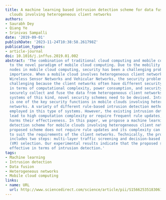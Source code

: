 ```yaml
---
title: A machine learning based intrusion detection scheme for data fusion in mobile
  clouds involving heterogeneous client networks
authors:
- Saurabh Dey
- Qiang Ye
- Srinivas Sampalli
date: '2019-09-01'
publishDate: '2023-11-24T10:38:58.261798Z'
publication_types:
- article-journal
doi: 10.1016/j.inffus.2019.01.002
abstract: 'The combination of traditional cloud computing and mobile computing leads
  to the novel paradigm of mobile cloud computing. Due to the mobility of network
  nodes in mobile cloud computing, security has been a challenging problem of paramount
  importance. When a mobile cloud involves heterogeneous client networks, such as
  Wireless Sensor Networks and Vehicular Networks, the security problem becomes more
  challenging because the client networks often have different security requirements
  in terms of computational complexity, power consumption, and security levels. To
  securely collect and fuse the data from heterogeneous client networks in complex
  systems of this kind, novel security schemes need to be devised. Intrusion detection
  is one of the key security functions in mobile clouds involving heterogeneous client
  networks. A variety of different rule-based intrusion detection methods could be
  employed in this type of systems. However, the existing intrusion detection schemes
  lead to high computation complexity or require frequent rule updates, which seriously
  harms their effectiveness. In this paper, we propose a machine learning based intrusion
  detection scheme for mobile clouds involving heterogeneous client networks. The
  proposed scheme does not require rule updates and its complexity can be customized
  to suit the requirements of the client networks. Technically, the proposed scheme
  includes two steps: multi-layer traffic screening and decision-based Virtual Machine
  (VM) selection. Our experimental results indicate that the proposed scheme is highly
  effective in terms of intrusion detection.'
tags:
- Machine learning
- Intrusion detection
- Data fusion
- Heterogeneous networks
- Mobile cloud computing
links:
- name: URL
  url: http://www.sciencedirect.com/science/article/pii/S1566253518306110
---
```

